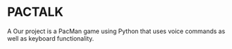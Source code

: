 # PACTALK
A
Our project is a PacMan game using Python that uses voice commands as well as keyboard functionality. 

